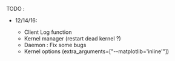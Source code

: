 TODO :

* 12/14/16:

	* Client Log function
	* Kernel manager (restart dead kernel ?)
	* Daemon : Fix some bugs
	* Kernel options (extra_arguments=["--matplotlib='inline'"])
